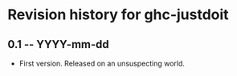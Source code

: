 # Revision history for ghc-justdoit

## 0.1 -- YYYY-mm-dd

* First version. Released on an unsuspecting world.

